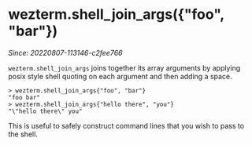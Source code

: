 # wezterm.shell_join_args({"foo", "bar"})

*Since: 20220807-113146-c2fee766*

`wezterm.shell_join_args` joins together its array arguments by applying posix
style shell quoting on each argument and then adding a space.

```
> wezterm.shell_join_args{"foo", "bar"}
"foo bar"
> wezterm.shell_join_args{"hello there", "you"}
"\"hello there\" you"
```

This is useful to safely construct command lines that you wish to pass to the shell.
